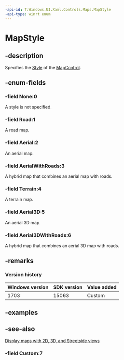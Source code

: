 ```yaml
---
-api-id: T:Windows.UI.Xaml.Controls.Maps.MapStyle
-api-type: winrt enum
---
```


<!-- Enumeration syntax
public enum Windows.UI.Xaml.Controls.Maps.MapStyle : int
-->

# MapStyle

## -description
Specifies the [Style](mapcontrol_style.md) of the [MapControl](mapcontrol.md).

## -enum-fields
### -field None:0
A style is not specified.

### -field Road:1
A road map.

### -field Aerial:2
An aerial map.

### -field AerialWithRoads:3
A hybrid map that combines an aerial map with roads.

### -field Terrain:4
A terrain map.

### -field Aerial3D:5
An aerial 3D map.

### -field Aerial3DWithRoads:6
A hybrid map that combines an aerial 3D map with roads.


## -remarks

### Version history

| Windows version | SDK version | Value added |
| -- | -- | -- |
| 1703 | 15063 | Custom |

## -examples

## -see-also
[Display maps with 2D, 3D, and Streetside views](https://msdn.microsoft.com/library/3839e00b-2c1e-4627-a45f-6dda98d7077f)

### -field Custom:7

